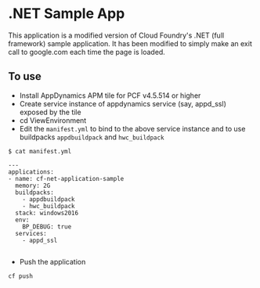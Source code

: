 # .NET Sample App
This application is a modified version of Cloud Foundry's .NET (full framework) sample application. It has been modified to simply make an exit call to google.com each time the page is loaded.

## To use

- Install AppDynamics APM tile for PCF v4.5.514 or higher
- Create service instance of appdynamics service (say, appd_ssl) exposed by the tile 
- cd ViewEnvironment
- Edit the `manifest.yml` to bind to the above service instance and to use buildpacks `appdbuildpack` and `hwc_buildpack`


```
$ cat manifest.yml

---
applications:
- name: cf-net-application-sample
  memory: 2G
  buildpacks: 
    - appdbuildpack
    - hwc_buildpack
  stack: windows2016
  env:
    BP_DEBUG: true
  services:
    - appd_ssl


```
- Push the application 

```
cf push 
```


